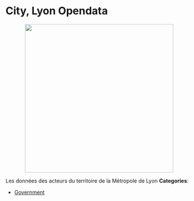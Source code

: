 # City, Lyon Opendata

<p align="center">
    <img width="400" src="https://raw.githubusercontent.com/awesome-apis/awesome-apis/apis/city-lyon-opendata/logo_256x256.png" />
</p>


Les données des acteurs du territoire de la Métropole de Lyon
**Categories**:

- [Government](https://github/awesome-apis/awesome-apis#government)



